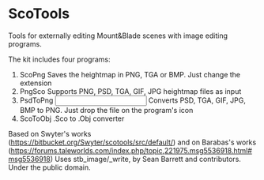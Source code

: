 # ScoTools
Tools for externally editing Mount&amp;Blade scenes with image editing programs.

The kit includes four programs:
1) ScoPng <sceneobj file> <optional png output filename>
   Saves the heightmap in PNG, TGA or BMP. Just change the extension
2) PngSco <sceneobj file> <png input file> <optional sceneobj output>
   Supports PNG, PSD, TGA, GIF, JPG heightmap files as input
3) PsdToPng <input image> <optional png output filename>
   Converts PSD, TGA, GIF, JPG, BMP to PNG. Just drop the file on the program's icon
4) ScoToObj <sceneobj file> <obj output filename>
   .Sco to .Obj converter

Based on Swyter's works (https://bitbucket.org/Swyter/scotools/src/default/) and on Barabas's works (https://forums.taleworlds.com/index.php/topic,221975.msg5536918.html#msg5536918)
Uses stb_image/_write, by Sean Barrett and contributors. Under the public domain.
